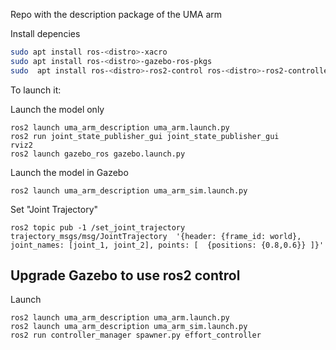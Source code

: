 Repo with the description package of the UMA arm


Install depencies

```bash
sudo apt install ros-<distro>-xacro
sudo apt install ros-<distro>-gazebo-ros-pkgs
sudo  apt install ros-<distro>-ros2-control ros-<distro>-ros2-controllers ros-<distro>-gazebo-ros2-control
```

To launch it:

Launch the model only
```
ros2 launch uma_arm_description uma_arm.launch.py 
ros2 run joint_state_publisher_gui joint_state_publisher_gui 
rviz2
ros2 launch gazebo_ros gazebo.launch.py 
```

Launch the model in Gazebo
```
ros2 launch uma_arm_description uma_arm_sim.launch.py 
```

Set "Joint Trajectory"
```
ros2 topic pub -1 /set_joint_trajectory trajectory_msgs/msg/JointTrajectory  '{header: {frame_id: world}, joint_names: [joint_1, joint_2], points: [  {positions: {0.8,0.6}} ]}'
```

## Upgrade Gazebo to use ros2 control


Launch
```
ros2 launch uma_arm_description uma_arm.launch.py 
ros2 launch uma_arm_description uma_arm_sim.launch.py 
ros2 run controller_manager spawner.py effort_controller
```

